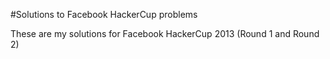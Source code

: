 #Solutions to Facebook HackerCup problems

These are my solutions for Facebook HackerCup 2013 (Round 1 and Round 2)
